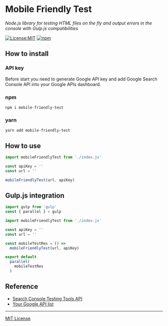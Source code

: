 # Mobile Friendly Test

_Node.js library for testing HTML files on the fly and output errors in the console with Gulp.js compatibilities_

[![License:MIT](https://img.shields.io/badge/License-MIT-blue.svg)](https://github.com/andreymatin/mobile-friendly-test/LICENSE)
[![npm](https://img.shields.io/npm/v/html-test.svg)](https://www.npmjs.com/package/html-test)

## How to install


### API key

Before start you need to generate Google API key and add Google Search Console API into your Google APIs dashboard.

### npm

```shell
npm i mobile-friendly-test
```

### yarn

```shell
yarn add mobile-friendly-test
```

## How to use

```javascript
import mobileFriendlyTest from './index.js'

const apiKey = ''
const url = ''

mobileFriendlyTest(url, apiKey)
```

## Gulp.js integration

```javascript
import gulp from 'gulp'
const { parallel } = gulp

import mobileFriendlyTest from './index.js'

const apiKey = ''
const url = ''

const mobileTestRes = () =>
  mobileFriendlyTest(url, apiKey)

export default
  parallel(
    mobileTestRes
  )
```

## Reference

- [Search Console Testing Tools API](https://developers.google.com/webmaster-tools/search-console-api/reference/rest/v1/urlTestingTools.mobileFriendlyTest)
- [Your Google API list](https://console.cloud.google.com/apis/dashboard)



---
[MIT License](LICENSE)